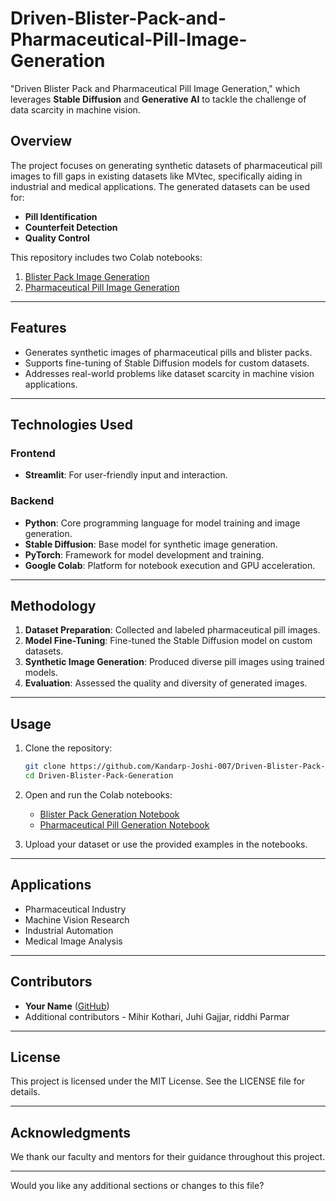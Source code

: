 # Driven-Blister-Pack-and-Pharmaceutical-Pill-Image-Generation
"Driven Blister Pack and Pharmaceutical Pill Image Generation," which leverages **Stable Diffusion** and **Generative AI** to tackle the challenge of data scarcity in machine vision. 

## **Overview**

The project focuses on generating synthetic datasets of pharmaceutical pill images to fill gaps in existing datasets like MVtec, specifically aiding in industrial and medical applications. The generated datasets can be used for:

- **Pill Identification**
- **Counterfeit Detection**
- **Quality Control**

This repository includes two Colab notebooks:
1. [Blister Pack Image Generation](https://colab.research.google.com/drive/1SBEFWsVADZLPGQ-0xhXp7Zyw1KS8Ar7g?usp=sharing#scrollTo=1TUetuxsuNS8)
2. [Pharmaceutical Pill Image Generation](https://colab.research.google.com/drive/1lqEP7b4hpQvT6w4qtIxk4_zMqP6pttOe?usp=sharing)

---

## **Features**
- Generates synthetic images of pharmaceutical pills and blister packs.
- Supports fine-tuning of Stable Diffusion models for custom datasets.
- Addresses real-world problems like dataset scarcity in machine vision applications.

---

## **Technologies Used**

### **Frontend**
- **Streamlit**: For user-friendly input and interaction.

### **Backend**
- **Python**: Core programming language for model training and image generation.
- **Stable Diffusion**: Base model for synthetic image generation.
- **PyTorch**: Framework for model development and training.
- **Google Colab**: Platform for notebook execution and GPU acceleration.

---

## **Methodology**
1. **Dataset Preparation**: Collected and labeled pharmaceutical pill images.
2. **Model Fine-Tuning**: Fine-tuned the Stable Diffusion model on custom datasets.
3. **Synthetic Image Generation**: Produced diverse pill images using trained models.
4. **Evaluation**: Assessed the quality and diversity of generated images.

---

## **Usage**

1. Clone the repository:
   ```bash
   git clone https://github.com/Kandarp-Joshi-007/Driven-Blister-Pack-Generation.git
   cd Driven-Blister-Pack-Generation
   ```

2. Open and run the Colab notebooks:
   - [Blister Pack Generation Notebook](https://colab.research.google.com/drive/1SBEFWsVADZLPGQ-0xhXp7Zyw1KS8Ar7g?usp=sharing#scrollTo=1TUetuxsuNS8)
   - [Pharmaceutical Pill Generation Notebook](https://colab.research.google.com/drive/1lqEP7b4hpQvT6w4qtIxk4_zMqP6pttOe?usp=sharing)

3. Upload your dataset or use the provided examples in the notebooks.

---

## **Applications**
- Pharmaceutical Industry
- Machine Vision Research
- Industrial Automation
- Medical Image Analysis

---

## **Contributors**
- **Your Name** ([GitHub](https://github.com/Kandarp-Joshi-007))
- Additional contributors - Mihir Kothari, Juhi Gajjar, riddhi Parmar

---

## **License**
This project is licensed under the MIT License. See the LICENSE file for details.

---

## **Acknowledgments**
We thank our faculty and mentors for their guidance throughout this project.

---

Would you like any additional sections or changes to this file?
